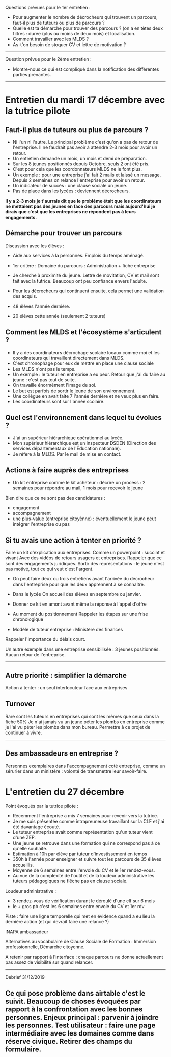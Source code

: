 Questions prévues pour le 1er entretien :
- Pour augmenter le nombre de décrocheurs qui trouvent un parcours, faut-il plus de tuteurs ou plus de parcours ?
- Quelle est ta démarche pour trouver des parcours ? (on a en têtes deux filtres : durée (plus ou moins de deux mois) et localisation.
- Comment travailler avec les MLDS ?
- As-t'on besoin de stoquer CV et lettre de motivation ?

----

Question prévue pour le 2ème entretien :
- Montre-nous ce qui est compliqué dans la notification des différentes parties prenantes.

----

# Entretien du mardi 17 décembre avec la tutrice pilote

## Faut-il plus de tuteurs ou plus de parcours ?

- Ni l'un ni l'autre. Le principal problème c'est qu'on a pas de retour de l'entreprise.
Il ne faudrait pas avoir à attendre 2-3 mois pour avoir un retour.
- Un entretien demande un mois, un mois et demi de préparation.
- Sur les 8 jeunes positionnés depuis Octobre, seuls 2 ont été pris.
- C'est pour cela que les coordonnateurs MLDS ne le font plus.
- Un exemple : pour une entreprise j'ai fait 2 mails et laissé un message. Depuis 2 semaines on relance l'entreprise pour avoir un retour.
- Un indicateur de succès : une clause sociale un jeune.
- Pas de place dans les lycées : deviennent décrocheurs.

**Il y a 2-3 mois je t'aurrais dit que le problème était que les coordinateurs ne mettaient pas des jeunes en face des parcours mais aujourd'hui je dirais que c'est que les entreprises ne répondent pas à leurs engagements.**

## Démarche pour trouver un parcours

Discussion avec les élèves :
- Aide aux services à la personnes. Emplois du temps aménagé.
- 1er critère : Domaine du parcours : Administration + fiche entreprise

- Je cherche à proximité du jeune. Lettre de movitation, CV et mail sont fait avec la tutrice. Beaucoup ont peu confiance envers l'adulte.
- Pour les décrocheurs qui continuent ensuite, cela permet une validation des acquis.

- 48 élèves l'année dernière.
- 20 élèves cette année (seulement 2 tuteurs)

## Comment les MLDS et l'écosystème s'articulent ?

- Il y a des coordinateurs décrochage scolaire locaux comme moi et les coordinateurs qui travaillent directement dans MLDS.
- C'est chronophage pour eux de mettre en place une clause sociale
- Les MLDS n'ont pas le temps.
- Un exemple : le tuteur en entreprise a eu peur. Retour que j'ai du faire au jeune : c'est pas tout de suite.
- On travaille énormément l'image de soi.
- Le but est parfois de sortir le jeune de son environnement.
- Une collègue en avait faite 7 l'année dernière et ne veux plus en faire.
- Les coordinateurs sont sur l'année scolaire.

## Quel est l'environnement dans lequel tu évolues ?

- J'ai un supérieur hiérarchique opérationnel au lycée.
- Mon supérieur hiérarchique est un inspecteur DSDEN (Direction des services départementaux de l'Éducation nationale).
- Je réfère à la MLDS. Par le mail de mise en contact.


## Actions à faire auprès des entreprises

- Un kit entreprise comme le kit acheteur : décrire un process : 2 semaines pour répondre au mail, 1 mois pour recevoir le jeune

Bien dire que ce ne sont pas des candidatures :
- engagement
- accompagnement
- une plus-value (entreprise citoyènne) : éventuellement le jeune peut intégrer l'entreprise ou pas

## Si tu avais une action à tenter en priorité ?

Faire un kit d'explication aux entreprises.
Comme un powerpoint : succint et vivant
Avec des vidéos de retours usagers et entreprises.
Rappeler que ce sont des engagements juridiques.
Sortir des représentations : le jeune n'est pas motivé, tout ce qui veut c'est l'argent.

- On peut faire deux ou trois entretiens avant l'arrivée du décrocheur dans l'entreprise pour que les deux apprennent à se connaitre.
- Dans le lycée On accueil des éléves en septembre ou janvier.

- Donner ce kit en amont avant même la réponse à l'appel d'offre
- Au moment du positionnement
Rappeler les étapes sur une frise chronologique
- Modèle de tuteur entreprise : Ministère des finances

Rappeler l'importance du délais court.

Un autre exemple dans une entreprise sensibilisée : 3 jeunes positionnés. Aucun retour de l'entreprise.

----

## Autre priorité : simplifier la démarche

Action à tenter : un seul interlocuteur face aux entreprises

## Turnover

Rare sont les tuteurs en entreprises qui sont les mêmes que ceux dans la fiche 50%
Je n'ai jamais vu un jeune péter les plombs en entreprise comme je l'ai vu péter les plombs dans mon bureau.
Permettre à ce projet de continuer à vivre.

----

## Des ambassadeurs en entreprise ?

Personnes exemplaires dans l'accompagnement coté entreprise, comme un sérurier dans un ministère : volonté de transmettre leur savoir-faire.

# L'entretien du 27 décembre

Point évoqués par la tutrice pilote :
- Récemment l'entreprise a mis 7 semaines pour revenir vers la tutrice.
- Je me suis présentée comme intrapreuneuse travaillant sur la CLF et j'ai été davantage écouté.
- Le tuteur entreprise avait comme représentation qu'un tuteur vient d'une ZEP.
- Une jeune se retrouve dans une formation qui ne correspond pas à ce qu'elle souhaite.
- Estimation à 10h par élève par tuteur d'investissement en temps
- 350h à l'année pour enseigner et suivre tout les parcours de 35 élèves accueillis.
- Moyenne de 6 semaines entre l'envoie du CV et le 1er rendez-vous.
- Au vue de la complexité de l'outil et de la loudeur administrative les tuteurs pédagogiques ne flêche pas en clause sociale.

Loudeur administrative :
- 3 rendez-vous de vérification durant le déroulé d'une clf sur 6 mois
- le + gros pb c'est les 6 semaines entre envoie du CV et 1er rdv

Piste : faire une ligne temporelle qui met en évidence quand a eu lieu la dernière action (et qui devrait faire une relance ?)

INAPA ambassadeur

Alternatives au vocabulaire de Clause Sociale de Formation : Immersion professionnelle, Démarche citoyenne.

A retenir par rapport à l'interface : chaque parcours ne donne actuellement pas assez de visibilité sur quand relancer.

----

Debrief 31/12/2019

Ce qui pose problème dans airtable c'est le suivit.
Beaucoup de choses évoquées par rapport à la confrontation avec les bonnes personnes.
Enjeux principal : parvenir à joindre les personnes.
Test utilisateur : faire une page intermédiaire avec les domaines comme dans réserve civique.
Retirer des champs du formulaire.
----
